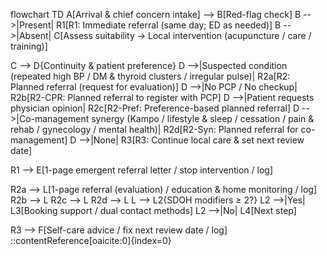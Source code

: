 flowchart TD
  A[Arrival & chief concern intake] --> B[Red-flag check]
  B -->|Present| R1[R1: Immediate referral (same day; ED as needed)]
  B -->|Absent| C[Assess suitability → Local intervention (acupuncture / care / training)]

  C --> D{Continuity & patient preference}
  D -->|Suspected condition (repeated high BP / DM & thyroid clusters / irregular pulse)| R2a[R2: Planned referral (request for evaluation)]
  D -->|No PCP / No checkup| R2b[R2-CPR: Planned referral to register with PCP]
  D -->|Patient requests physician opinion| R2c[R2-Pref: Preference-based planned referral]
  D -->|Co-management synergy (Kampo / lifestyle & sleep / cessation / pain & rehab / gynecology / mental health)| R2d[R2-Syn: Planned referral for co-management]
  D -->|None| R3[R3: Continue local care & set next review date]

  R1 --> E[1-page emergent referral letter / stop intervention / log]

  R2a --> L[1-page referral (evaluation) / education & home monitoring / log]
  R2b --> L
  R2c --> L
  R2d --> L
  L --> L2{SDOH modifiers ≥ 2?}
  L2 -->|Yes| L3[Booking support / dual contact methods]
  L2 -->|No| L4[Next step]

  R3 --> F[Self-care advice / fix next review date / log]
::contentReference[oaicite:0]{index=0}
